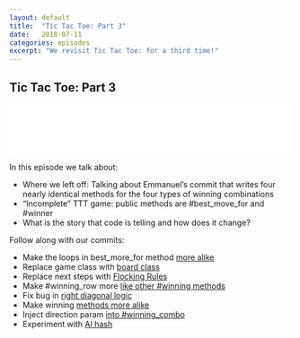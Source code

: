 ```yaml
---
layout: default
title:  "Tic Tac Toe: Part 3"
date:   2018-07-11
categories: episodes
excerpt: "We revisit Tic Tac Toe: for a third time!"
---
```


## Tic Tac Toe: Part 3

<iframe style="border: none" src="//html5-player.libsyn.com/embed/episode/id/6790186/height/90/theme/custom/autoplay/no/autonext/no/thumbnail/yes/preload/no/no_addthis/no/direction/forward/render-playlist/no/custom-color/000000/" height="90" width="100%" scrolling="no"  allowfullscreen webkitallowfullscreen mozallowfullscreen oallowfullscreen msallowfullscreen></iframe>

In this episode we talk about:
* Where we left off: Talking about Emmanuel’s commit that writes four nearly identical methods for the four types of winning combinations
* “Incomplete” TTT game: public methods are #best_move_for and #winner
* What is the story that code is telling and how does it change?


Follow along with our commits:

* Make the loops in best_more_for method [more alike](https://github.com/stride-nyc/evil_genius_podcast_exercises/commit/21918f4e79788a5c6d17b05db981e1ad62ea85fe)
* Replace game class with [board class](https://github.com/stride-nyc/evil_genius_podcast_exercises/commit/fa0f8a2a31cb9f0cda31b2bb45f0973e0171ae27#diff-8cfd9cdead69b491836fe8caf58234c5)
* Replace next steps with [Flocking Rules](https://github.com/stride-nyc/evil_genius_podcast_exercises/commit/da458c99f428a66fc04d1c4ba004e9536735b1b1#diff-8cfd9cdead69b491836fe8caf58234c5)
* Make #winning_row more [like other #winning methods](https://github.com/stride-nyc/evil_genius_podcast_exercises/commit/b89508c5c362e263567829062c3ae75ca3b36f75#diff-8cfd9cdead69b491836fe8caf58234c5)
* Fix bug in [right diagonal logic](https://github.com/stride-nyc/evil_genius_podcast_exercises/commit/6709dc4f3f485f0e83ea2356f18acc56bfd57534#diff-8cfd9cdead69b491836fe8caf58234c5)
* Make winning [methods more alike](https://github.com/stride-nyc/evil_genius_podcast_exercises/commit/a3a07640c868a14911281f892e8c14288cdff805#diff-8cfd9cdead69b491836fe8caf58234c5)
* Inject direction param [into #winning_combo](https://github.com/stride-nyc/evil_genius_podcast_exercises/commit/f21ac81812713a0bbf19faca7b2bb5c967251324#diff-8cfd9cdead69b491836fe8caf58234c5)
* Experiment with [AI hash](https://github.com/stride-nyc/evil_genius_podcast_exercises/commit/41986690e10961928261e6055c11895092dc7e72#diff-8cfd9cdead69b491836fe8caf58234c5)
